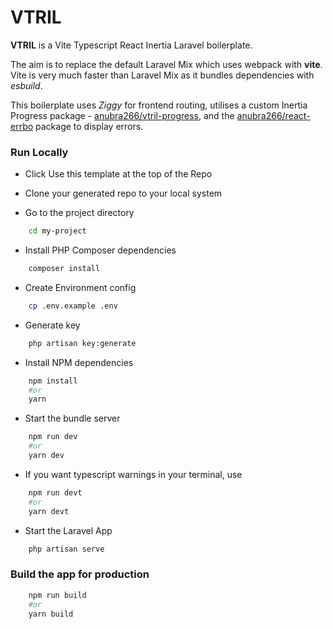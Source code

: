 # VTRIL

**VTRIL** is a Vite Typescript React Inertia Laravel boilerplate.

The aim is to replace the default Laravel Mix which uses webpack with **vite**.
Vite is very much faster than Laravel Mix as it bundles dependencies with _esbuild_.

This boilerplate uses _Ziggy_ for frontend routing, utilises a custom Inertia Progress package - [anubra266/vtril-progress](https://github.com/anubra266/vtril-progress),
and the [anubra266/react-errbo](https://github.com/anubra266/react-errbo) package to display errors.

### Run Locally

-   Click Use this template at the top of the Repo
-   Clone your generated repo to your local system

-   Go to the project directory

```bash
    cd my-project
```

-   Install PHP Composer dependencies

```bash
    composer install
```

-   Create Environment config

```bash
    cp .env.example .env
```

-   Generate key

```bash
    php artisan key:generate
```

-   Install NPM dependencies

```bash
    npm install
    #or
    yarn
```

-   Start the bundle server

```bash
    npm run dev
    #or
    yarn dev
```

-   If you want typescript warnings in your terminal, use

```bash
    npm run devt
    #or
    yarn devt
```

-   Start the Laravel App

```bash
    php artisan serve
```

### Build the app for production

```bash
    npm run build
    #or
    yarn build
```
